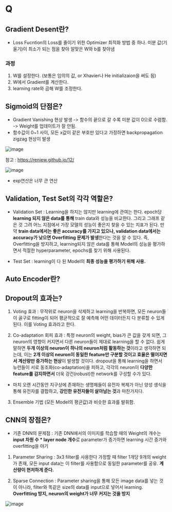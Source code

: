 # Q

## Gradient Desent란?  
- Loss Fucntion의 Loss를 줄이기 위한 Optimizer 최적화 방법 중 하나. 미분 값(기울기)이 최소가 되는 점을 찾아 알맞은 W와 b를 찾아냄  

### 과정  
1. W를 설정한다. (보통은 임의의 값, or Xhavier나 He initializaion을 써도 됨)  
2. W에서 Gradient를 계산한다.  
3. learning rate와 곱해 W를 조정한다.  

## Sigmoid의 단점은?  
- Gradient Vanishing 현상 발생 -> 함수의 끝으로 갈 수록 미분 값이 0으로 수렴함. -> Weight를 업데이트가 잘 안됨.  
- 함수값이 0~1 사이, 모든 x값이 같은 부호만 있다고 가정하면 backpropagation zigzag 현상이 발생  

![image](https://user-images.githubusercontent.com/32921115/104579027-c7b0b400-569e-11eb-98da-472d81419730.png)

참고 : https://reniew.github.io/12/

![image](https://user-images.githubusercontent.com/32921115/104573065-cfb92580-5697-11eb-9940-c2d18979bbe6.png)

- exp연산은 너무 큰 연산  

## Validation, Test Set의 각각 역할은?  
- Validation Set : Learning을 하지는 않지만 learning에 관여는 한다. epoch당 **learning 되지 않은 data를 통해**  train data와 성능을 비교한다. 그리고 그래프 같은 것 그려 어느 지점에서 가장 모델의 성능이 좋은지 찾을 수 있는 지표가 된다. 만약 **train data에서는 좋은 accuracy를 가지고 있으나, validation data에서는 accuracy가 낮으면 Overfitting 문제가 발생**한다는 것을 알 수 있다. 즉, Overfitting을 방지하고, learning되지 않은 data를 통해 Model의 성능을 평가하면서 적절한 hyperparameter, epochs를 찾기 위해 사용된다.  

- Test Set : learning이 다 된 Model의 **최종 성능을 평가하기 위해 사용.**  

## Auto Encoder란?  

## Dropout의 효과는?  
1. Voting 효과 : 무작위로 neuron을 삭제하고 learning을 반복하면, 모든 neuron들이 골구로 fitting이 되어 평균적으로 잘 예측해 어떤 데이터든지 다 분류할 수 있게 된다. 이를 Voting 효과라고 한다.  

2. Co-adaptation 회피 효과 : 특정 neuron의 weight, bias가 큰 값을 갖게 되면, 그 neuron의 영향이 커지면서 다른 neuron들이 제대로 learning을 할 수 없다. 쉽게 말하면 **두개 이상의 neuron이 하나의 neuron처럼 활동하는 것**이라고 생각하면 되는데, 이는 **2개 이상의 neuron이 동일한 feature만 구분할 것이고 효율은 떨어지면서 계산량만 증가하는 현상**이 발생할 것이다. dropout을 통해 learning을 하면서 뉴런들이 서로 동조화(co-adaptation)을 피하고, 각각의 neuron이 **다양한 feature를 감지하면서** 더욱 강건(robust)한 network를 구성할 수가 있다.  

- 마치 오랜 시간동안 지구상에 존재하는 생명체들이 유전자 복제가 아닌 양성 생식을 통해 유전자를 결합하고, **강인한 유전자들이 살아남는 것**과 마찬가지다.  

3. Ensemble 기법 (모든 Model의 평균값)과 비슷한 효과를 발휘함.  

## CNN의 장점은?  
- 기존 DNN의 문제점 : 기존 DNN에서의 이미지를 학습할 때의 Weight의 개수는 **input 차원 수  * layer node 개수**로 parameter가 증가하면 learning 시간 증가와 overfitting을 야기  

1. Parameter Sharing : 3x3 filter를 사용한다 가정할 때 filter 1개당 9개의 weight가 존재, 모든 input data는 이 filter를 사용함으로 동일한 parameter를 공유. **계산량이 현저하게 준다.**  

2. Sparse Connection : Parameter sharing을 통해 모든 image data를 넣는 것이 아니라, filter와 똑같은 size의 data를 input으로 넣어서 learning. **Overfitting 방지, neuron의 weight가 너무 커지는 것을 방지**  

![image](https://user-images.githubusercontent.com/32921115/104586661-1b27ff80-56a9-11eb-9139-c3db96246b2c.png)
